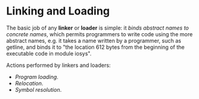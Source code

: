 Linking and Loading
===================
The basic job of any **linker** or **loader** is simple: it *binds abstract names to concrete names*, which permits programmers to write code using the more abstract names, e.g. it takes a name written by a programmer, such as getline, and binds it to "the location 612 bytes from the beginning of the executable code in module iosys".

Actions performed by linkers and loaders:
  - *Program loading*.
  - *Relocation*.
  - *Symbol resolution*.